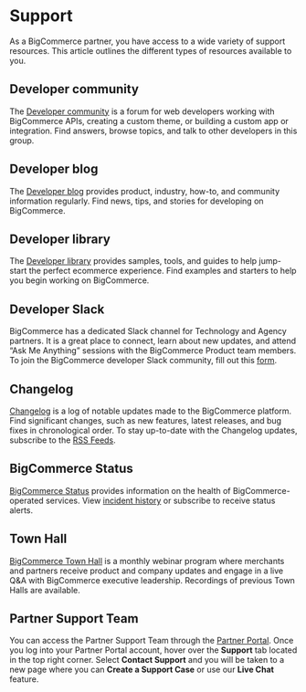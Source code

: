 # Support

 

As a BigCommerce partner, you have access to a wide variety of support resources. This article outlines the different types of resources available to you.

## Developer community

The [Developer community](https://support.bigcommerce.com/s/group/0F913000000HLjECAW/bigcommerce-developers) is a forum for web developers working with BigCommerce APIs, creating a custom theme, or building a custom app or integration. Find answers, browse topics, and talk to other developers in this group.

## Developer blog

The [Developer blog](https://medium.com/bigcommerce-developer-blog) provides product, industry, how-to, and community information regularly. Find news, tips, and stories for developing on BigCommerce. 

## Developer library

The [Developer library](https://developer.bigcommerce.com/dev-library/) provides samples, tools, and guides to help jump-start the perfect ecommerce experience. Find examples and starters to help you begin working on BigCommerce.

## Developer Slack

BigCommerce has a dedicated Slack channel for Technology and Agency partners. It is a great place to connect, learn about new updates, and attend “Ask Me Anything” sessions with the BigCommerce Product team members. To join the BigCommerce developer Slack community, fill out this [form](https://docs.google.com/forms/d/e/1FAIpQLSeQApTpd4T9lEX7hPgUjTyoq0vb8UbiCiWseuurJjdMHGBaGQ/viewform). 

## Changelog

[Changelog](https://developer.bigcommerce.com/changelog) is a log of notable updates made to the BigCommerce platform. Find significant changes, such as new features, latest releases, and bug fixes in chronological order. To stay up-to-date with the Changelog updates, subscribe to the [RSS Feeds](https://developer.bigcommerce.com/changelog#feeds).

## BigCommerce Status

[BigCommerce Status](https://status.bigcommerce.com/) provides information on the health of BigCommerce-operated services. View [incident history](https://status.bigcommerce.com/history) or subscribe to receive status alerts.

## Town Hall

[BigCommerce Town Hall](https://support.bigcommerce.com/s/article/BigCommerce-Town-Halls) is a monthly webinar program where merchants and partners receive product and company updates and engage in a live Q&A with BigCommerce executive leadership. Recordings of previous Town Halls are available. 

## Partner Support Team

You can access the Partner Support Team through the [Partner Portal](https://partners.bigcommerce.com/English/). Once you log into your Partner Portal account, hover over the **Support** tab located in the top right corner. Select **Contact Support** and you will be taken to a new page where you can **Create a Support Case** or use our **Live Chat** feature.
